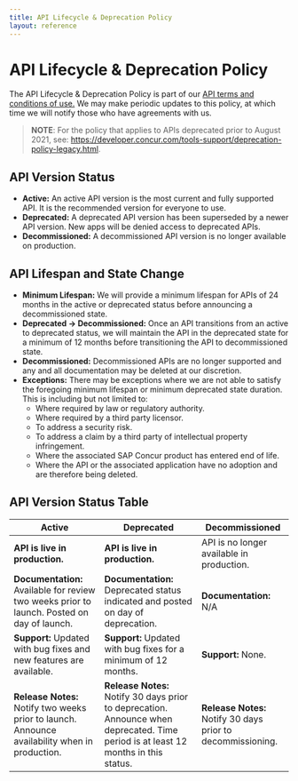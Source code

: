 ```yaml
---
title: API Lifecycle & Deprecation Policy
layout: reference
---
```

# API Lifecycle & Deprecation Policy

The API Lifecycle & Deprecation Policy is part of our [API terms and conditions of use.](/Terms-of-Use.html) We may make periodic updates to this policy, at which time we will notify those who have agreements with us.

>**NOTE**: For the policy that applies to APIs deprecated prior to August 2021, see: https://developer.concur.com/tools-support/deprecation-policy-legacy.html.

## API Version Status  

* **Active:** An active API version is the most current and fully supported API. It is the recommended version for everyone to use.
* **Deprecated:** A deprecated API version has been superseded by a newer API version.  New apps will be denied access to deprecated APIs.
* **Decommissioned:** A decommissioned API version is no longer available on production.

## API Lifespan and State Change

* **Minimum Lifespan:** We will provide a minimum lifespan for APIs of 24 months in the active or deprecated status before announcing a decommissioned state.
*	**Deprecated -> Decommissioned:** Once an API transitions from an active to deprecated status, we will maintain the API in the deprecated state for a minimum of 12 months before transitioning the API to decommissioned state.
*	**Decommissioned:** Decommissioned APIs are no longer supported and any and all documentation may be deleted at our discretion.  
*	**Exceptions:** There may be exceptions where we are not able to satisfy the foregoing minimum lifespan or minimum deprecated state duration. This is including but not limited to:
    * Where required by law or regulatory authority.
    * Where required by a third party licensor.
    * To address a security risk.
    * To address a claim by a third party of intellectual property infringement.
    * Where the associated SAP Concur product has entered end of life.
    * Where the API or the associated application have no adoption and are therefore being deleted.

## API Version Status Table

Active|Deprecated|Decommissioned
---|---|---
**API is live in production.**| **API is live in production.** | API is no longer available in production.
**Documentation:** Available for review two weeks prior to launch. Posted on day of launch. | **Documentation:** Deprecated status indicated and posted on day of deprecation. | **Documentation:** N/A
**Support:** Updated with bug fixes and new features are available. | **Support:** Updated with bug fixes for a minimum of 12 months. | **Support:** None.
**Release Notes:** Notify two weeks prior to launch. Announce availability when in production.| **Release Notes:** Notify 30 days prior to deprecation. Announce when deprecated. Time period is at least 12 months in this status. | **Release Notes:** Notify 30 days prior to decommissioning.
